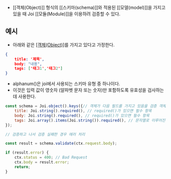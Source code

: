- [[객체(Object)]] 형식의 [[스키마(schema)]]와 적용된 [[모델(model)]]을 가지고 있을 때 Joi [[모듈(Module)]]을 이용하려 검증할 수 있다.


## 예시

- 아래와 같은 [[객체(Object)]]([[스키마(schema)]])를 가지고 있다고 가정한다.

```json
{
	title: '제목',
	body: "내용",
	tags: ['태그1','태그2']
}
```

- alphanum()은 joi에서 사용되는 스키마 유형 중 하나이다.
- 이것은 입력 값이 영숫자 (알파벳 문자 또는 숫자)만 포함하도록 유효성을 검사하는 데 사용한다.

```js
const schema = Joi.object().keys({// 객체가 다음 필드를 가지고 있음을 검증 객체의 key를 검사
	title: Joi.string().required(), // required()가 있으면 필수 항목
	body: Joi.string().required(), // required()가 있으면 필수 항목
	tags: Joi.array().items(Joi.string()).required(), // 문자열로 이루어진 배열
});

// 검증하고 나서 검증 실패한 경우 에러 처리

const result = schema.validate(ctx.request.body);

if (result.error) {
	ctx.status = 400; // Bad Request
	ctx.body = result.error;
	return;
}

```



